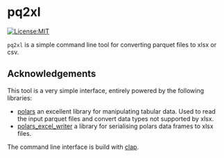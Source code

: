 # pq2xl

[![License:MIT](https://img.shields.io/badge/License-MIT-yellow.svg)](https://opensource.org/licenses/MIT)

`pq2xl` is a simple command line tool for converting parquet files to xlsx or csv.

## Acknowledgements

This tool is a very simple interface, entirely powered by the following libraries:

- [polars](https://github.com/pola-rs/polars) an excellent library for manipulating tabular data. Used to read the input parquet files and convert data types not supported by xlsx.
- [polars_excel_writer](https://github.com/jmcnamara/polars_excel_writer) a library for serialising polars data frames to xlsx files.

The command line interface is build with [clap](https://github.com/clap-rs/clap).
